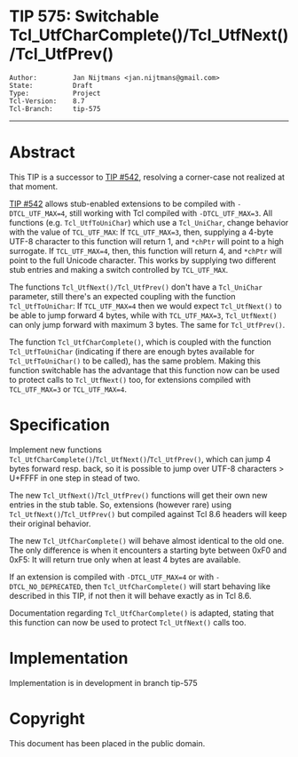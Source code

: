 # TIP 575: Switchable Tcl\_UtfCharComplete()/Tcl\_UtfNext()/Tcl\_UtfPrev()
	Author:         Jan Nijtmans <jan.nijtmans@gmail.com>
	State:          Draft
	Type:           Project
	Tcl-Version:    8.7
	Tcl-Branch:     tip-575
-----
# Abstract

This TIP is a successor to [TIP #542](542.md), resolving a corner-case not realized at that moment.

[TIP #542](542.md) allows stub-enabled extensions to be compiled with `-DTCL_UTF_MAX=4`, still
working with Tcl compiled with `-DTCL_UTF_MAX=3`. All functions (e.g. `Tcl_UtfToUniChar`) which
use a `Tcl_UniChar`, change behavior with the value of `TCL_UTF_MAX`: If `TCL_UTF_MAX=3`,
then, supplying a 4-byte UTF-8 character to this function will return 1, and `*chPtr` will
point to a high surrogate. If `TCL_UTF_MAX=4`, then, this function will return 4, and `*chPtr`
will point to the full Unicode character. This works by supplying two different stub entries
and making a switch controlled by `TCL_UTF_MAX`.

The functions `Tcl_UtfNext()/Tcl_UtfPrev()` don't have a `Tcl_UniChar` parameter, still there's
an expected coupling with the function `Tcl_UtfToUniChar`: If `TCL_UTF_MAX=4` then we would
expect `Tcl_UtfNext()` to be able to jump forward 4 bytes, while with `TCL_UTF_MAX=3`,
`Tcl_UtfNext()` can only jump forward with maximum 3 bytes. The same for `Tcl_UtfPrev()`.

The function `Tcl_UtfCharComplete()`, which is coupled with the function `Tcl_UtfToUniChar`
(indicating if there are enough bytes available for `Tcl_UtfToUniChar()` to be called),
has the same problem. Making this function switchable has the advantage that this function
now can be used to protect calls to `Tcl_UtfNext()` too, for extensions compiled with
`TCL_UTF_MAX=3` or `TCL_UTF_MAX=4`.

# Specification

Implement new functions `Tcl_UtfCharComplete()`/`Tcl_UtfNext()`/`Tcl_UtfPrev()`, which can
jump 4 bytes forward resp. back, so it is possible to jump over UTF-8 characters > U+FFFF
in one step in stead of two.

The new `Tcl_UtfNext()`/`Tcl_UtfPrev()` functions will get their own new entries in the stub table.
So, extensions (however rare) using `Tcl_UtfNext()`/`Tcl_UtfPrev()` but compiled against Tcl 8.6
headers will keep their original behavior.

The new `Tcl_UtfCharComplete()` will behave almost identical to the old one. The only
difference is when it encounters a starting byte between 0xF0 and 0xF5: It will return
true only when at least 4 bytes are available.

If an extension is compiled with `-DTCL_UTF_MAX=4` or with `-DTCL_NO_DEPRECATED`, then
`Tcl_UtfCharComplete()` will start behaving like described in this TIP, if not then it
will behave exactly as in Tcl 8.6.

Documentation regarding `Tcl_UtfCharComplete()` is adapted, stating that this function
can now be used to protect `Tcl_UtfNext()` calls too.

# Implementation

Implementation is in development in branch tip-575


# Copyright

This document has been placed in the public domain.
